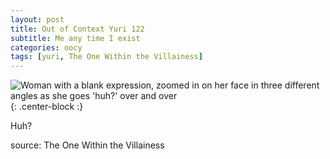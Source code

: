 ```yaml
---
layout: post
title: Out of Context Yuri 122
subtitle: Me any time I exist
categories: oocy
tags: [yuri, The One Within the Villainess]
---
```



![Woman with a blank expression, zoomed in on her face in three different angles as she goes 'huh?' over and over](https://imgur.com/yvtF8pf.png){: .center-block :}

Huh?

source: The One Within the Villainess